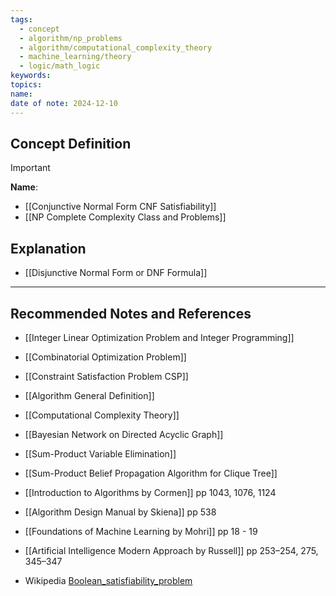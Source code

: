 ```yaml
---
tags:
  - concept
  - algorithm/np_problems
  - algorithm/computational_complexity_theory
  - machine_learning/theory
  - logic/math_logic
keywords: 
topics: 
name: 
date of note: 2024-12-10
---
```


## Concept Definition

>[!important]
>**Name**: 


- [[Conjunctive Normal Form CNF Satisfiability]]
- [[NP Complete Complexity Class and Problems]]

## Explanation


- [[Disjunctive Normal Form or DNF Formula]]



-----------
##  Recommended Notes and References


- [[Integer Linear Optimization Problem and Integer Programming]]
- [[Combinatorial Optimization Problem]]
- [[Constraint Satisfaction Problem CSP]]
- [[Algorithm General Definition]]
- [[Computational Complexity Theory]]


- [[Bayesian Network on Directed Acyclic Graph]]
- [[Sum-Product Variable Elimination]]
- [[Sum-Product Belief Propagation Algorithm for Clique Tree]]


- [[Introduction to Algorithms by Cormen]] pp 1043, 1076, 1124
- [[Algorithm Design Manual by Skiena]] pp 538


- [[Foundations of Machine Learning by Mohri]] pp 18 - 19
- [[Artificial Intelligence Modern Approach by Russell]] pp 253–254, 275, 345–347


- Wikipedia [Boolean_satisfiability_problem](https://en.wikipedia.org/wiki/Boolean_satisfiability_problem)